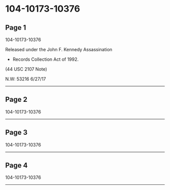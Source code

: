 # 104-10173-10376

## Page 1

104-10173-10376

Released under the John F. Kennedy Assassination

* Records Collection Act of 1992.

(44 USC 2107 Note)

N.W: 53216 6/27/17

---

## Page 2

104-10173-10376

---

## Page 3

104-10173-10376

---

## Page 4

104-10173-10376

---


